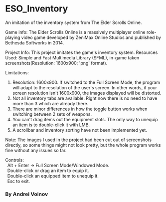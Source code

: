 # ESO_Inventory
An imitation of the inventory system from The Elder Scrolls Online.

Game info:
The Elder Scrolls Online is a massively multiplayer online role-playing video game developed by ZeniMax Online Studios and published by Bethesda Softworks in 2014.

Project Info:
This project imitates the game's inventory system.
Resources Used: Simple and Fast Multimedia Library (SFML), in-game taken screenshots(Resolution: 1600x900; 'png' format).

Limitations:
1. Resolution: 1600x900. If switched to the Full Screen Mode, the program will adapt to the resolution of the user's screen. In other words, if your screen resolution isn't 1600x900, the images displayed will be distorted.
2. Not all inventory tabs are available. Right now there is no need to have more than 3 which are already there.
3. There are minor differences in how the toggle button works when switching between 2 sets of weapons.
4. You can't drag items out the equipment slots. The only way to unequip an item is to double-click it with LMB.
5. A scrollbar and inventory sorting have not been implemented yet.

Note: The images I used in the project had been cut out of screenshots directly, so some things might not look pretty, but the whole program works fine without any issues so far.

Controls:<br>
&ensp;Alt + Enter -> Full Screen Mode/Windowed Mode.<br>
&ensp;Double-click or drag an item to equip it.<br>
&ensp;Double-click an equipped item to unequip it.<br>
&ensp;Esc to exit.

### By Andrei Voinov
